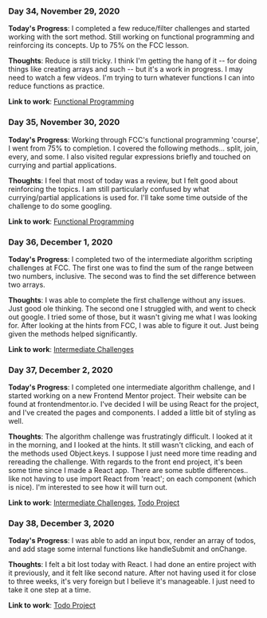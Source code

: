 ### Day 34, November 29, 2020

**Today's Progress**: I completed a few reduce/filter challenges and started working with the sort method. Still working on functional programming and reinforcing its concepts. Up to 75% on the FCC lesson.

**Thoughts**: Reduce is still tricky. I think I'm getting the hang of it -- for doing things like creating arrays and such -- but it's a work in progress. I may need to watch a few videos. I'm trying to turn whatever functions I can into reduce functions as practice.

**Link to work**: [Functional Programming](https://github.com/jdemarc/100-days-of-code/tree/main/fcc-js-algorithms-dstructures/fun-prog)

### Day 35, November 30, 2020

**Today's Progress**: Working through FCC's functional programming 'course', I went from 75% to completion. I covered the following methods... split, join, every, and some. I also visited regular expressions briefly and touched on currying and partial applications.

**Thoughts**: I feel that most of today was a review, but I felt good about reinforcing the topics. I am still particularly confused by what currying/partial applications is used for. I'll take some time outside of the challenge to do some googling.

**Link to work**: [Functional Programming](https://github.com/jdemarc/100-days-of-code/tree/main/fcc-js-algorithms-dstructures/fun-prog)

### Day 36, December 1, 2020

**Today's Progress**: I completed two of the intermediate algorithm scripting challenges at FCC. The first one was to find the sum of the range between two numbers, inclusive.  The second was to find the set difference between two arrays.

**Thoughts**: I was able to complete the first challenge without any issues. Just good ole thinking. The second one I struggled with, and went to check out google. I tried some of those, but it wasn't giving me what I was looking for.  After looking at the hints from FCC, I was able to figure it out. Just being given the methods helped significantly.

**Link to work**: [Intermediate Challenges](https://github.com/jdemarc/100-days-of-code/tree/main/fcc-js-algorithms-dstructures/intermediate-algorithm-scripting)

### Day 37, December 2, 2020

**Today's Progress**: I completed one intermediate algorithm challenge, and I started working on a new Frontend Mentor project. Their website can be found at frontendmentor.io. I've decided I will be using React for the project, and I've created the pages and components. I added a little bit of styling as well.

**Thoughts**: The algorithm challenge was frustratingly difficult. I looked at it in the morning, and I looked at the hints. It still wasn't clicking, and each of the methods used Object.keys. I suppose I just need more time reading and rereading the challenge. With regards to the front end project, it's been some time since I made a React app. There are some subtle differences.. like not having to use import React from 'react'; on each component (which is nice). I'm interested to see how it will turn out.

**Link to work**: [Intermediate Challenges](https://github.com/jdemarc/100-days-of-code/tree/main/fcc-js-algorithms-dstructures/intermediate-algorithm-scripting), [Todo Project](https://github.com/jdemarc/react-todos)

### Day 38, December 3, 2020

**Today's Progress**: I was able to add an input box, render an array of todos, and add stage some internal functions like handleSubmit and onChange.

**Thoughts**: I felt a bit lost today with React. I had done an entire project with it previously, and it felt like second nature. After not having used it for close to three weeks, it's very foreign but I believe it's manageable. I just need to take it one step at a time.

**Link to work**: [Todo Project](https://github.com/jdemarc/react-todos)